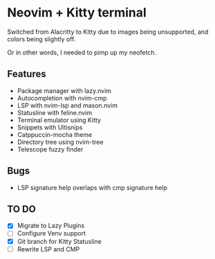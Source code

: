 <h1>Neovim + Kitty terminal</h1>
<p>Switched from Alacritty to Kitty due to images being unsupported, and colors being slightly off.

Or in other words, I needed to pimp up my neofetch.</p>

## Features
- Package manager with lazy.nvim
- Autocompletion with nvim-cmp
- LSP with nvim-lsp and mason.nvim
- Statusline with feline.nvim
- Terminal emulator using Kitty
- Snippets with Ultisnips
- Catppuccin-mocha theme
- Directory tree using nvim-tree
- Telescope fuzzy finder

## Bugs
- LSP signature help overlaps with cmp signature help

## TO DO 
- [X] Migrate to Lazy Plugins
- [ ] Configure Venv support
- [X] Git branch for Kitty Statusline
- [ ] Rewrite LSP and CMP
